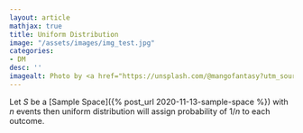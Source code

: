 ```yaml
---
layout: article
mathjax: true
title: Uniform Distribution
image: "/assets/images/img_test.jpg"
categories:
- DM
desc: '' 
imagealt: Photo by <a href="https://unsplash.com/@mangofantasy?utm_source=unsplash&utm_medium=referral&utm_content=creditCopyText">Tim Johnson</a> on <a href="https://unsplash.com/s/photos/logic?utm_source=unsplash&utm_medium=referral&utm_content=creditCopyText">Unsplash</a>
---
```


Let $S$ be a [Sample Space]({% post_url 2020-11-13-sample-space %}) with $n$ events then uniform distribution will assign probability of $1/n$ to each outcome.